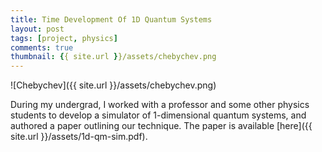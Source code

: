 ```yaml
---
title: Time Development Of 1D Quantum Systems
layout: post
tags: [project, physics]
comments: true
thumbnail: {{ site.url }}/assets/chebychev.png
---
```


![Chebychev]({{ site.url }}/assets/chebychev.png)

During my undergrad, I worked with a professor and some other physics students to develop a simulator of 1-dimensional quantum systems, and authored a paper outlining our technique. The paper is available [here]({{ site.url }}/assets/1d-qm-sim.pdf).
